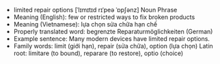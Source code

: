 - limited repair options [ˈlɪmɪtɪd rɪˈpeə ˈɒpʃənz] Noun Phrase
- Meaning (English): few or restricted ways to fix broken products
- Meaning (Vietnamese): lựa chọn sửa chữa hạn chế
- Properly translated word: begrenzte Reparaturmöglichkeiten (German)
- Example sentence: Many modern devices have limited repair options.
- Family words: limit (giới hạn), repair (sửa chữa), option (lựa chọn)   Latin root: limitare (to bound), reparare (to restore), optio (choice)